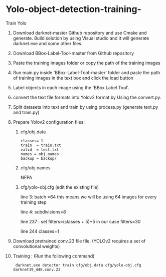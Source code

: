 # Yolo-object-detection-training-

Train Yolo


1. Download darknet-master Github repository and use Cmake and generate. Build solution by using
   Visual studio and it will generate darknet.exe and some other files.

2. Download BBox-Label-Tool-master from Github repository 

3. Paste the training images folder or copy the path of the training images

4. Run main.py inside 'BBox-Label-Tool-master' folder and paste the path of training images in the text box and click the load button

5. Label objects in each image using the 'BBox Label Tool'.

6. convert the text file formats into Yolov2 format by Using the convert.py.

7. Split datasets into text and train by using process.py (generate text.py and train.py)

8. Prepare Yolov2 configuration files:

   1) cfg/obj.data
     
          classes= 1  
          train  = train.txt  
          valid  = test.txt  
          names = obj.names  
          backup = backup/  

    2) cfg/obj.names
           
          NFPA

    3) cfg/yolo-obj.cfg  (edit the existing file)

          line 3: batch =64  this means we will be using 64 images for every training step
           
          line 4: subdivisions=8
  
          line 237 : set filters=(classes + 5)*5 in our case filters=30

          line 244 classes=1

9.  Download pretrained conv.23 file file. (YOLOv2 requires a set of convolutional weights)

10. Training :  (Run the following command)

         darknet.exe detector train cfg/obj.data cfg/yolo-obj.cfg darknet19_448.conv.23
     


          
